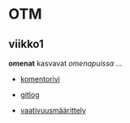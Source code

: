 # OTM
## viikko1
**omenat** kasvavat *omenapuissa* ...
* [komentorivi](https://github.com/014695951/otm-harjoitustyo/blob/master/laskarit/viikko1/komentorivi.txt)
* [gitlog](https://github.com/014695951/otm-harjoitustyo/blob/master/laskarit/viikko1/gitlog.txt)

* [vaativuusmäärittely](https://github.com/014695951/otm-harjoitustyo/blob/master/dokumentaatio/vaatimusmaarittely)
